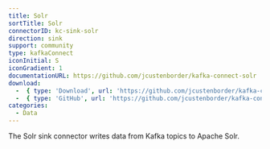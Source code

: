 ```yaml
---
title: Solr
sortTitle: Solr
connectorID: kc-sink-solr
direction: sink
support: community
type: kafkaConnect
iconInitial: S
iconGradient: 1
documentationURL: https://github.com/jcustenborder/kafka-connect-solr
download:
  -  { type: 'Download', url: 'https://github.com/jcustenborder/kafka-connect-solr/releases' }
  -  { type: 'GitHub', url: 'https://github.com/jcustenborder/kafka-connect-solr' }
categories:
  - Data
---
```

The Solr sink connector writes data from Kafka topics to Apache Solr.
